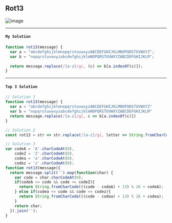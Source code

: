 ## Rot13

![image](https://user-images.githubusercontent.com/99033220/173763111-f626c4ba-db9c-4c14-9e7e-f0908f8b5bc4.png)

---

#### `My Solution`
```JavaScript
function rot13(message) {
  var a = "abcdefghijklmnopqrstuvwxyzABCDEFGHIJKLMNOPQRSTUVWXYZ";
  var b = "nopqrstuvwxyzabcdefghijklmNOPQRSTUVWXYZABCDEFGHIJKLM";
    
  return message.replace(/[a-z]/gi, (c) => b[a.indexOf(c)]);
}

```
---
#### `Top 3 Solution`
```JavaScript
// Solution 1
function rot13(message) {
  var a = "abcdefghijklmnopqrstuvwxyzABCDEFGHIJKLMNOPQRSTUVWXYZ"
  var b = "nopqrstuvwxyzabcdefghijklmNOPQRSTUVWXYZABCDEFGHIJKLM"
  return message.replace(/[a-z]/gi, c => b[a.indexOf(c)])
}

// Solution 2
const rot13 = str => str.replace(/[a-z]/gi, letter => String.fromCharCode(letter.charCodeAt(0) + (letter.toLowerCase() <= 'm' ? 13: -13)));

// Solution 3
var codeA = 'A'.charCodeAt(0),
    codeZ = 'Z'.charCodeAt(0),
    codea = 'a'.charCodeAt(0),
    codez = 'z'.charCodeAt(0);
function rot13(message){
  return message.split('').map(function(char) { 
    var code = char.charCodeAt(0);
    if(codeA <= code && code <= codeZ){
      return String.fromCharCode(((code - codeA) + 13) % 26 + codeA);
    } else if(codea <= code && code <= codez){
      return String.fromCharCode(((code - codea) + 13) % 26 + codea);
    }
    return char;
  }).join('');
}
```
